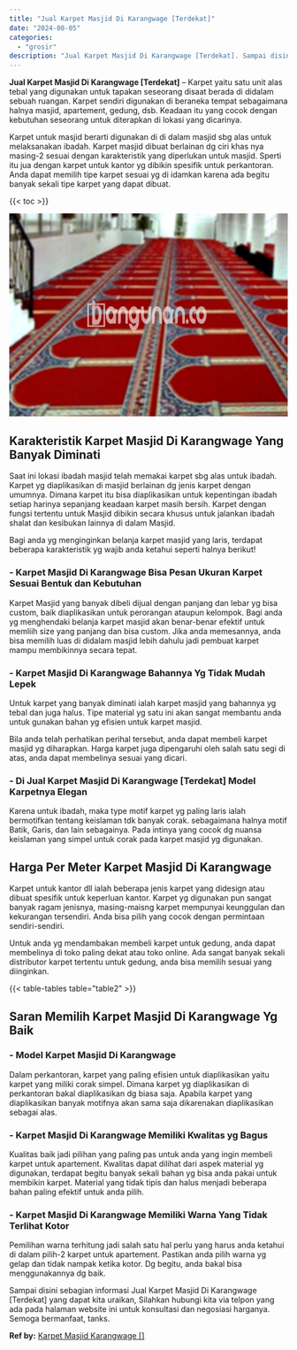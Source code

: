 ```yaml
---
title: "Jual Karpet Masjid Di Karangwage [Terdekat]"
date: "2024-08-05"
categories: 
  - "grosir"
description: "Jual Karpet Masjid Di Karangwage [Terdekat]. Sampai disini sebagian informasi Jual Karpet Masjid Di Karangwage [Terdekat] yang dapat kita uraikan, Silahkan..."
---
```


**Jual Karpet Masjid Di Karangwage \[Terdekat\]** – Karpet yaitu satu unit alas tebal yang digunakan untuk tapakan seseorang disaat berada di didalam sebuah ruangan. Karpet sendiri digunakan di beraneka tempat sebagaimana halnya masjid, apartement, gedung, dsb. Keadaan itu yang cocok dengan kebutuhan seseorang untuk diterapkan di lokasi yang dicarinya.

Karpet untuk masjid berarti digunakan di di dalam masjid sbg alas untuk melaksanakan ibadah. Karpet masjid dibuat berlainan dg ciri khas nya masing-2 sesuai dengan karakteristik yang diperlukan untuk masjid. Sperti itu jua dengan karpet untuk kantor yg dibikin spesifik untuk perkantoran. Anda dapat memilih tipe karpet sesuai yg di idamkan karena ada begitu banyak sekali tipe karpet yang dapat dibuat.

{{< toc >}}

![Jual Karpet Masjid Di Karangwage [Terdekat]](/images/grosir-karpet-murah-75.png)

## Karakteristik Karpet Masjid Di Karangwage Yang Banyak Diminati

Saat ini lokasi ibadah masjid telah memakai karpet sbg alas untuk ibadah. Karpet yg diaplikasikan di masjid berlainan dg jenis karpet dengan umumnya. Dimana karpet itu bisa diaplikasikan untuk kepentingan ibadah setiap harinya sepanjang keadaan karpet masih bersih. Karpet dengan fungsi tertentu untuk Masjid dibikin secara khusus untuk jalankan ibadah shalat dan kesibukan lainnya di dalam Masjid.

Bagi anda yg menginginkan belanja karpet masjid yang laris, terdapat beberapa karakteristik yg wajib anda ketahui seperti halnya berikut!

### \- Karpet Masjid Di Karangwage Bisa Pesan Ukuran Karpet Sesuai Bentuk dan Kebutuhan

Karpet Masjid yang banyak dibeli dijual dengan panjang dan lebar yg bisa custom, baik diaplikasikan untuk perorangan ataupun kelompok. Bagi anda yg menghendaki belanja karpet masjid akan benar-benar efektif untuk memliih size yang panjang dan bisa custom. Jika anda memesannya, anda bisa memilih luas di didalam masjid lebih dahulu jadi pembuat karpet mampu membikinnya secara tepat.

### \- Karpet Masjid Di Karangwage Bahannya Yg Tidak Mudah Lepek

Untuk karpet yang banyak diminati ialah karpet masjid yang bahannya yg tebal dan juga halus. Tipe material yg satu ini akan sangat membantu anda untuk gunakan bahan yg efisien untuk karpet masjid.

Bila anda telah perhatikan perihal tersebut, anda dapat membeli karpet masjid yg diharapkan. Harga karpet juga dipengaruhi oleh salah satu segi di atas, anda dapat membelinya sesuai yang dicari.

### \- Di Jual Karpet Masjid Di Karangwage \[Terdekat\] Model Karpetnya Elegan

Karena untuk ibadah, maka type motif karpet yg paling laris ialah bermotifkan tentang keislaman tdk banyak corak. sebagaimana halnya motif Batik, Garis, dan lain sebagainya. Pada intinya yang cocok dg nuansa keislaman yang simpel untuk corak pada karpet masjid yg digunakan.

## Harga Per Meter Karpet Masjid Di Karangwage

Karpet untuk kantor dll ialah beberapa jenis karpet yang didesign atau dibuat spesifik untuk keperluan kantor. Karpet yg digunakan pun sangat banyak ragam jenisnya, masing-maisng karpet mempunyai keunggulan dan kekurangan tersendiri. Anda bisa pilih yang cocok dengan permintaan sendiri-sendiri.

Untuk anda yg mendambakan membeli karpet untuk gedung, anda dapat membelinya di toko paling dekat atau toko online. Ada sangat banyak sekali distributor karpet tertentu untuk gedung, anda bisa memilih sesuai yang diinginkan.

{{< table-tables table="table2" >}}

## Saran Memilih Karpet Masjid Di Karangwage Yg Baik

### \- Model Karpet Masjid Di Karangwage

Dalam perkantoran, karpet yang paling efisien untuk diaplikasikan yaitu karpet yang miliki corak simpel. Dimana karpet yg diaplikasikan di perkantoran bakal diaplikasikan dg biasa saja. Apabila karpet yang diaplikasikan banyak motifnya akan sama saja dikarenakan diaplikasikan sebagai alas.

### \- Karpet Masjid Di Karangwage Memiliki Kwalitas yg Bagus

Kualitas baik jadi pilihan yang paling pas untuk anda yang ingin membeli karpet untuk apartement. Kwalitas dapat dilihat dari aspek material yg digunakan, terdapat begitu banyak sekali bahan yg bisa anda pakai untuk membikin karpet. Material yang tidak tipis dan halus menjadi beberapa bahan paling efektif untuk anda pilih.

### \- Karpet Masjid Di Karangwage Memiliki Warna Yang Tidak Terlihat Kotor

Pemilihan warna terhitung jadi salah satu hal perlu yang harus anda ketahui di dalam pilih-2 karpet untuk apartement. Pastikan anda pilih warna yg gelap dan tidak nampak ketika kotor. Dg begitu, anda bakal bisa menggunakannya dg baik.

Sampai disini sebagian informasi Jual Karpet Masjid Di Karangwage \[Terdekat\] yang dapat kita uraikan, Silahkan hubungi kita via telpon yang ada pada halaman website ini untuk konsultasi dan negosiasi harganya. Semoga bermanfaat, tanks.

**Ref by:**  [Karpet Masjid Karangwage []](https://id.wikipedia.org/wiki/Karpet)
